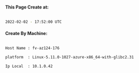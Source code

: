 
   
#### This Page Create at:

```bash

2022-02-02 - 17:52:00 UTC

```

#### Create By Machine:

```bash

Host Name : fv-az124-176

platform  : Linux-5.11.0-1027-azure-x86_64-with-glibc2.31

Ip Local  : 10.1.0.42

```

